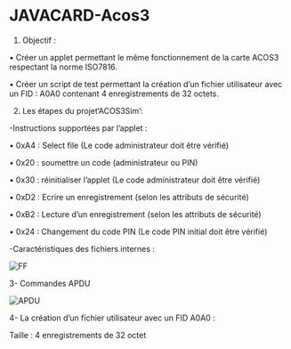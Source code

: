 # JAVACARD-Acos3
1. Objectif :


• Créer un applet permettant le même fonctionnement de la carte ACOS3
respectant la norme ISO7816.

• Créer un script de test permettant la création d’un fichier utilisateur
avec un FID : A0A0 contenant 4 enregistrements de 32 octets.


2. Les étapes du projet‘ACOS3Sim’:


 -Instructions supportées par l’applet :
 
 
• 0xA4 : Select file (Le code administrateur doit être vérifié)

• 0x20 : soumettre un code (administrateur ou PIN)

• 0x30 : réinitialiser l’applet (Le code administrateur doit être vérifié)

• 0xD2 : Ecrire un enregistrement (selon les attributs de sécurité)

• 0xB2 : Lecture d’un enregistrement (selon les attributs de sécurité)

• 0x24 : Changement du code PIN (Le code PIN initial doit être vérifié)


 -Caractéristiques des fichiers internes :

![FF](https://user-images.githubusercontent.com/76595864/119158604-ead0e300-ba45-11eb-8a40-0d36d7a57f8e.jpg)


3- Commandes APDU 

![APDU](https://user-images.githubusercontent.com/76595864/119158803-2075cc00-ba46-11eb-9f60-87b23e632422.jpg)


4- La création d’un fichier utilisateur avec un FID A0A0 :

Taille : 4 enregistrements de 32 octet
